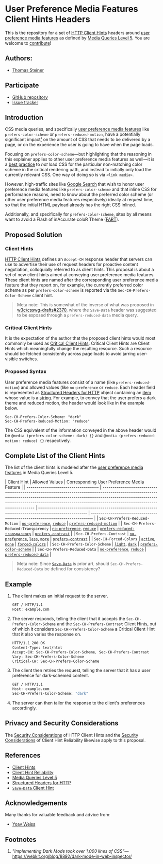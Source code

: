 # User Preference Media Features Client Hints Headers

This is the repository for a set of
[HTTP Client Hints](https://datatracker.ietf.org/doc/html/rfc8942) headers around
[user preference media features](https://drafts.csswg.org/mediaqueries-5/#mf-user-preferences) as
defined by
[Media Queries Level 5](https://drafts.csswg.org/mediaqueries-5/#descdef-media-prefers-color-scheme).
You are welcome to [contribute](CONTRIBUTING.md)!

## Authors:

- [Thomas Steiner](https://github.com/tomayac)

## Participate

- [GitHub repository](https://github.com/tomayac/user-preference-media-features-headers)
- [Issue tracker](https://github.com/tomayac/user-preference-media-features-headers/issues)

## Introduction

CSS media queries, and specifically
[user preference media features](https://drafts.csswg.org/mediaqueries-5/#mf-user-preferences) like
`prefers-color-scheme` or `prefers-reduced-motion`, have a potentially significant
impact[¹](#footnotes) on the amount of CSS that needs to be delivered by a page, or on the
experience the user is going to have when the page loads.

Focusing on `prefers-color-scheme`—but highlighting that the reasoning in this explainer applies to
other user preference media features as well—it is a
[best practice](https://web.dev/prefers-color-scheme/#loading-strategy) to _not_ load CSS for the
particular non-matching color scheme in the critical rendering path, and instead to initially only
load the currently relevant CSS. One way of doing so is via `<link media>`.

However, high-traffic sites like [Google Search](https://www.google.com/) that wish to honor user
preference media features like `prefers-color-scheme` and that inline CSS for performance reasons,
need to know about the preferred color scheme (or other user preference media features respectively)
ideally at request time, so that the initial HTML payload already has the right CSS inlined.

Additionally, and specifically for `prefers-color-scheme`, sites by all means want to avoid a Flash
of inAccurate coloR Theme ([FART](https://css-tricks.com/flash-of-inaccurate-color-theme-fart/)).

## Proposed Solution

### Client Hints

[HTTP Client Hints](https://datatracker.ietf.org/doc/html/rfc8942) defines an `Accept-CH` response
header that servers can use to advertise their use of request headers for proactive content
negotiation, colloquially referred to as client hints. This proposal is about a set of new client
hints aimed at conveying user preference media features. These client hints are named after the
corresponding user preference media feature that they report on, for example, the currently
preferred color scheme as per `prefers-color-scheme` is reported via the
`Sec-CH-Prefers-Color-Scheme` client hint.

> Meta note: This is somewhat of the inverse of what was proposed in
> [w3c/csswg-drafts#2370](https://github.com/w3c/csswg-drafts/issues/2370), where the `Save-Data`
>  header was suggested to be exposed through a `prefers-reduced-data` media query.

### Critical Client Hints

It is the expectation of the author that the proposed client hints would most commonly be used as
[Critical Client Hints](https://tools.ietf.org/html/draft-davidben-http-client-hint-reliability-02).
Critical Client Hints are Client Hints which meaningfully change the resulting resource. Such a
resource should be fetched consistently across page loads to avoid jarring user-visible switches.

### Proposed Syntax

User preference media features consist of a name (like `prefers-reduced-motion`) and allowed values
(like `no-preference` or `reduce`. Each header field is represented as
[Structured Headers for HTTP](https://tools.ietf.org/html/draft-ietf-httpbis-header-structure-15)
object containing an
[item](https://tools.ietf.org/html/draft-ietf-httpbis-header-structure-15#section-3.3) whose value
is a [string](https://tools.ietf.org/html/draft-ietf-httpbis-header-structure-15#section-3.3.3). For
example, to convey that the user prefers a dark theme and reduced motion, the header would look like
in the example below.

```
Sec-CH-Prefers-Color-Scheme: "dark"
Sec-CH-Prefers-Reduced-Motion: "reduce"
```

The CSS equivalent of the information conveyed in the above header would be
`@media (prefers-color-scheme: dark) {}` and `@media (prefers-reduced-motion: reduce) {}`
respectively.

## Complete List of the Client Hints

The list of the client hints is modeled after the
[user preference media features](https://drafts.csswg.org/mediaqueries-5/#mf-user-preferences) in
Media Queries Level 5.

| Client Hint                           | Allowed Values                                                                                                                                                                                                                                                                        | Corresponding User Preference Media Feature                                                             |
| ------------------------------------- | ------------------------------------------------------------------------------------------------------------------------------------------------------------------------------------------------------------------------------------------------------------------------------------- | ------------------------------------------------------------------------------------------------------- | ------------------------------------------------------------------------------- |
| `Sec-CH-Prefers-Reduced-Motion`       | [`no-preference`](https://drafts.csswg.org/mediaqueries-5/#valdef-media-prefers-reduced-motion-no-preference), [`reduce`](https://drafts.csswg.org/mediaqueries-5/#valdef-media-prefers-reduced-motion-reduce)                                                                        | [`prefers-reduced-motion`](https://drafts.csswg.org/mediaqueries-5/#prefers-reduced-motion)             |
| `Sec-CH-Prefers-Reduced-Transparency` | [`no-preference`](https://drafts.csswg.org/mediaqueries-5/#valdef-media-prefers-reduced-transparency-no-preference), [`reduce`](https://drafts.csswg.org/mediaqueries-5/#valdef-media-prefers-reduced-transparency-reduce)                                                            | [`prefers-reduced-transparency`](https://drafts.csswg.org/mediaqueries-5/#prefers-reduced-transparency) | [`prefers-contrast`](https://drafts.csswg.org/mediaqueries-5/#prefers-contrast) |
| `Sec-CH-Prefers-Contrast`             | [`no-preference`](https://drafts.csswg.org/mediaqueries-5/#valdef-media-prefers-contrast-no-preference), [`less`](https://drafts.csswg.org/mediaqueries-5/#valdef-media-prefers-contrast-less), [`more`](https://drafts.csswg.org/mediaqueries-5/#valdef-media-prefers-contrast-more) | [`prefers-contrast`](https://drafts.csswg.org/mediaqueries-5/#prefers-contrast)                         |
| `Sec-CH-Forced-Colors`                | [`active`](https://drafts.csswg.org/mediaqueries-5/#valdef-media-forced-colors-active), [`none`](https://drafts.csswg.org/mediaqueries-5/#valdef-media-forced-colors-none)                                                                                                            | [`forced-colors`](https://drafts.csswg.org/mediaqueries-5/#forced-colors)                               |
| `Sec-CH-Prefers-Color-Scheme`         | [`light`](https://drafts.csswg.org/mediaqueries-5/#valdef-media-prefers-color-scheme-light), [`dark`](https://drafts.csswg.org/mediaqueries-5/#valdef-media-prefers-color-scheme-dark)                                                                                                | [`prefers-color-scheme`](https://drafts.csswg.org/mediaqueries-5/#prefers-color-scheme)                 |
| `Sec-CH-Prefers-Reduced-Data`         | [`no-preference`](https://drafts.csswg.org/mediaqueries-5/#valdef-media-prefers-reduced-data-no-preference), [`reduce`](https://drafts.csswg.org/mediaqueries-5/#valdef-media-prefers-reduced-data-reduce)                                                                            | [`prefers-reduced-data`](https://drafts.csswg.org/mediaqueries-5/#prefers-reduced-data)                 |

> Meta note: Since [`Save-Data`](https://wicg.github.io/savedata/#save-data-request-header-field) is
> prior art, should `Sec-CH-Prefers-Reduced-Data` be defined for consistency?

## Example

1. The client makes an initial request to the server.
   ```bash
   GET / HTTP/1.1
   Host: example.com
   ```
1. The server responds, telling the client that it accepts the `Sec-CH-Prefers-Color-Scheme` and the
   `Sec-CH-Prefers-Contrast` Client Hints, out of which it considers `Sec-CH-Prefers-Color-Scheme` a
   Critical Client Hint that it also varies the response on.
   ```bash
   HTTP/1.1 200 OK
   Content-Type: text/html
   Accept-CH: Sec-CH-Prefers-Color-Scheme, Sec-CH-Prefers-Contrast
   Vary: Sec-CH-Prefers-Color-Scheme
   Critical-CH: Sec-CH-Prefers-Color-Scheme
   ```
1. The client then retries the request, telling the server that it has a user preference for
   dark-schemed content.
   ```bash
   GET / HTTP/1.1
   Host: example.com
   Sec-CH-Prefers-Color-Scheme: "dark"
   ```
1. The server can then tailor the response to the client's preferences accordingly.

## Privacy and Security Considerations

The [Security Considerations](https://datatracker.ietf.org/doc/html/rfc8942#section-4) of HTTP
Client Hints and the
[Security Considerations](https://tools.ietf.org/html/draft-davidben-http-client-hint-reliability-02#section-5)
of Client Hint Reliability likewise apply to this proposal.

## References

- [Client Hints](https://datatracker.ietf.org/doc/html/rfc8942)
- [Client Hint Reliability](https://tools.ietf.org/html/draft-davidben-http-client-hint-reliability-02)
- [Media Queries Level 5](https://drafts.csswg.org/mediaqueries-5/#descdef-media-prefers-color-scheme)
- [Structured Headers for HTTP](https://tools.ietf.org/html/draft-ietf-httpbis-header-structure-19)
- [`Save-Data` Client Hint](https://wicg.github.io/savedata/#save-data-request-header-field)

## Acknowledgements

Many thanks for valuable feedback and advice from:

- [Yoav Weiss](https://github.com/yoavweiss)

## Footnotes

1. _"Implementing Dark Mode took over 1,000 lines of
   CSS"_—https://webkit.org/blog/8892/dark-mode-in-web-inspector/
